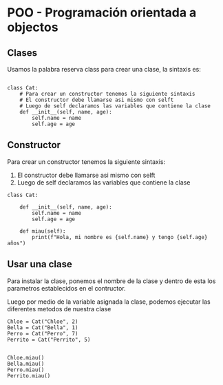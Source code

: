 # POO - Programación orientada a objectos

## Clases

Usamos la palabra reserva class para crear una clase, la sintaxis es:

```

class Cat:
    # Para crear un constructor tenemos la siguiente sintaxis
    # El constructor debe llamarse asi mismo con selft
    # Luego de self declaramos las variables que contiene la clase
    def __init__(self, name, age):
        self.name = name
        self.age = age
```

## Constructor

Para crear un constructor tenemos la siguiente sintaxis:

1. El constructor debe llamarse asi mismo con selft
2. Luego de self declaramos las variables que contiene la clase

```
class Cat:

    def __init__(self, name, age):
        self.name = name
        self.age = age

    def miau(self):
        print(f"Hola, mi nombre es {self.name} y tengo {self.age} años")
```

## Usar una clase

Para instalar la clase, ponemos el nombre de la clase y dentro de esta los parametros establecidos en el contructor.

Luego por medio de la variable asignada la clase, podemos ejecutar las diferentes metodos de nuestra clase

```
Chloe = Cat("Chloe", 2)
Bella = Cat("Bella", 1)
Perro = Cat("Perro", 7)
Perrito = Cat("Perrito", 5)


Chloe.miau()
Bella.miau()
Perro.miau()
Perrito.miau()
```